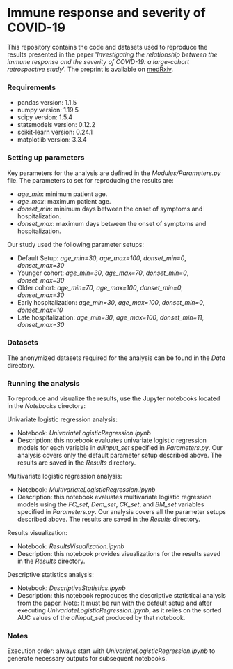 # Immune response and severity of COVID-19
This repository contains the code and datasets used to reproduce the results presented in the paper '_Investigating the relationship between the immune response and the severity of COVID-19: a large-cohort retrospective study_'. The preprint is available on [medRxiv](https://www.medrxiv.org/content/10.1101/2024.06.20.24309246v1).

### Requirements
* pandas version: 1.1.5
* numpy version: 1.19.5
* scipy version: 1.5.4
* statsmodels version: 0.12.2
* scikit-learn version: 0.24.1
* matplotlib version: 3.3.4

### Setting up parameters
Key parameters for the analysis are defined in the _Modules/Parameters.py_ file. The parameters to set for reproducing the results are:

* _age_min_: minimum patient age.
* _age_max_: maximum patient age.
* _donset_min_: minimum days between the onset of symptoms and hospitalization.
* _donset_max_: maximum days between the onset of symptoms and hospitalization.

Our study used the following parameter setups:

* Default Setup:
  _age_min=30_, _age_max=100_, _donset_min=0_, _donset_max=30_
* Younger cohort:
  _age_min=30_, _age_max=70_, _donset_min=0_, _donset_max=30_
* Older cohort:
  _age_min=70_, _age_max=100_, _donset_min=0_, _donset_max=30_
* Early hospitalization:
  _age_min=30_, _age_max=100_, _donset_min=0_, _donset_max=10_
* Late hospitalization:
  _age_min=30_, _age_max=100_, _donset_min=11_, _donset_max=30_

### Datasets
The anonymized datasets required for the analysis can be found in the _Data_ directory.

### Running the analysis
To reproduce and visualize the results, use the Jupyter notebooks located in the _Notebooks_ directory:

Univariate logistic regression analysis:

* Notebook: _UnivariateLogisticRegression.ipynb_
* Description: this notebook evaluates univariate logistic regression models for each variable in _allinput_set_ specified in _Parameters.py_. Our analysis covers only the default parameter setup described above. The results are saved in the _Results_ directory.

Multivariate logistic regression analysis:

* Notebook: _MultivariateLogisticRegression.ipynb_
* Description: this notebook evaluates multivariate logistic regression models using the _FC_set_, _Dem_set_, _CK_set_, and _BM_set_ variables specified in _Parameters.py_. Our analysis covers all the parameter setups described above. The results are saved in the _Results_ directory.

Results visualization:

* Notebook: _ResultsVisualization.ipynb_
* Description: this notebook provides visualizations for the results saved in the _Results_ directory.

Descriptive statistics analysis:

* Notebook: _DescriptiveStatistics.ipynb_
* Description: this notebook reproduces the descriptive statistical analysis from the paper. Note: It must be run with the default setup and after executing _UnivariateLogisticRegression.ipynb_, as it relies on the sorted AUC values of the _allinput_set_ produced by that notebook.

### Notes
Execution order: always start with _UnivariateLogisticRegression.ipynb_ to generate necessary outputs for subsequent notebooks.
